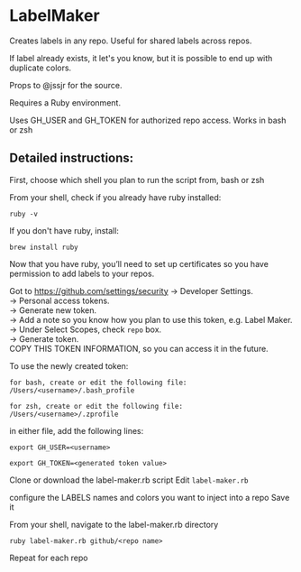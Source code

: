 # LabelMaker
Creates labels in any repo. Useful for shared labels across repos.

If label already exists, it let's you know, but it is possible to end up with duplicate colors.

Props to @jssjr for the source. 

Requires a Ruby environment. 

Uses GH_USER and GH_TOKEN for authorized repo access. Works in bash or zsh

## Detailed instructions:

First, choose which shell you plan to run the script from, bash or zsh

From your shell, check if you already have ruby installed:

  `ruby -v`

If you don't have ruby, install:

  `brew install ruby`

Now that you have ruby, you’ll need to set up certificates so you have permission to add labels to your repos.

Got to https://github.com/settings/security
    -> Developer Settings.  
    -> Personal access tokens.  
    -> Generate new token.  
    -> Add a note so you know how you plan to use this token, e.g. Label Maker.  
        -> Under Select Scopes, check `repo` box.  
        -> Generate token.  
COPY THIS TOKEN INFORMATION, so you can access it in the future.

To use the newly created token:

	for bash, create or edit the following file:
	/Users/<username>/.bash_profile

	for zsh, create or edit the following file:
	/Users/<username>/.zprofile

in either file, add the following lines:

  `export GH_USER=<username>`
  
  `export GH_TOKEN=<generated token value>`

Clone or download the label-maker.rb script
Edit `label-maker.rb`

configure the LABELS names and colors you want to inject into a repo
Save it

From your shell, navigate to the label-maker.rb directory

`ruby label-maker.rb github/<repo name>`

Repeat for each repo
